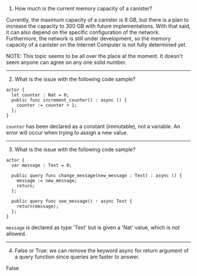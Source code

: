 1. How much is the current memory capacity of a canister?

Currently, the maximum capacity of a canister is 8 GB, but there is a plan to increase the capacity to 300 GB with future implementations.
With that said, it can also depend on the specific configuration of the network.  Furthermore, the network is still under development, so the memory capacity of a canister on the Internet Computer is not fully determined yet.

NOTE: This topic seems to be all over the place at the moment. It doesn't seem anyone can agree on any one solid number.

---

2. What is the issue with the following code sample?
```
actor {
  let counter : Nat = 0;
  public func increment_counter() : async () {
    counter := counter + 1;
  };
}
```

`counter` has been declared as a constant (immutable), not a variable. An error will occur when trying to assign a new value.

---

3. What is the issue with the following code sample?
```
actor {
  var message : Text = 0;

  public query func change_message(new_message : Text) : async () {
    message := new_message;
    return;
  };
  
  public query func see_message() : async Text {
    return(message);
  };
}
```

`message` is declared as type 'Text' but is given a 'Nat' value, which is not allowed.

---

4. False or True: we can remove the keyword async for return argument of a query function since queries are faster to answer.

False
